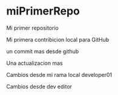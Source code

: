# miPrimerRepo

Mi primer repositorio

Mi primera contribicion local para GitHub

un commit mas desde github

Una actualizacion mas 

Cambios desde mi rama local developer01

Cambios desde dev editor